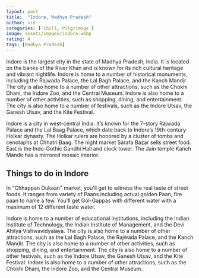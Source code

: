 ```yaml
---
layout: post
title:  "Indore, Madhya Pradesh"
author: sid
categories: [ Chill, Pilgrimage ]
image: assets/images/indore.webp
rating: 4
tags: [Madhya Pradesh]
---
```

Indore is the largest city in the state of Madhya Pradesh, India. It is located on the banks of the River Khan and is known for its rich cultural heritage and vibrant nightlife. Indore is home to a number of historical monuments, including the Rajwada Palace, the Lal Bagh Palace, and the Kanch Mandir. The city is also home to a number of other attractions, such as the Chokhi Dhani, the Indore Zoo, and the Central Museum. Indore is also home to a number of other activities, such as shopping, dining, and entertainment. The city is also home to a number of festivals, such as the Indore Utsav, the Ganesh Utsav, and the Kite Festival.

Indore is a city in west-central India. It’s known for the 7-story Rajwada Palace and the Lal Baag Palace, which date back to Indore’s 19th-century Holkar dynasty. The Holkar rulers are honored by a cluster of tombs and cenotaphs at Chhatri Baag. The night market Sarafa Bazar sells street food. East is the Indo-Gothic Gandhi Hall and clock tower. The Jain temple Kanch Mandir has a mirrored mosaic interior.

<h2>Things to do in Indore</h2>

In "Chhappan Dukaan" market, you'll get to witness the real taste of street foods. It ranges from variety of Paans including actual golden Paan, fire paan to name a few. You'll get Gol-Gappas with different water with a maximum of 12 different taste water.

Indore is home to a number of educational institutions, including the Indian Institute of Technology, the Indian Institute of Management, and the Devi Ahilya Vishwavidyalaya. The city is also home to a number of other attractions, such as the Lal Bagh Palace, the Rajwada Palace, and the Kanch Mandir. The city is also home to a number of other activities, such as shopping, dining, and entertainment. The city is also home to a number of other festivals, such as the Indore Utsav, the Ganesh Utsav, and the Kite Festival. Indore is also home to a number of other attractions, such as the Chokhi Dhani, the Indore Zoo, and the Central Museum.


<div class="pa-carousel-widget" style="width:100%; height:480px; display:none;"
  data-link="https://traveltriangle.com/blog/things-to-do-in-indore/"
  data-title="Indore, Madhya Pradesh"
  data-description="Chill, Pilgrimage, Street Food"
  data-delay="3">
<object data="https://lh3.googleusercontent.com/RM5w8hGgHGI-n6s_XEECSdGWx8W61looL7SAAYFoj3lgYKUmuySn-jCCcnT2-iG3aP_bvpcH8XM6k-lB_rlASOXJYYnbDeBuNhPWWHgm_3JdiXWWRgGgmc50LSfUmQIDxM13UrCG_n4=w960-rw-h720"></object>
  <object data="https://lh3.googleusercontent.com/_gNKFuoOCfQ7PLazEbp1rk_BLtsXX0nCMi3nYs6H3jGxkaPoZfcHoMNMVE0CU8lPQj0bYWx1IcGJadE5wQmZR7daFggZitNhcB_r2EfEOat4iAEjP1_rJ6vqdWmnWcO8dWNi95ajAu0=w960-rw-h720"></object>
  <object data="https://lh3.googleusercontent.com/EUYejIIBmrlZtn2olc8l3M_XUo3mJBNyE9-aCnPmAFIfdI5Jm_pV_X7muNeSEwaxOZ1KJxbnTouL8yPLaua45OhP7rcgT2Ep7MULj2O4YKCFrpn4U-uWKwNrC2t1sXwSUlzjM3U9dEo=w960-rw-h720"></object>
  <object data="https://lh3.googleusercontent.com/mDnp_LUUUfmEQQP2eGORpdKLljM_YR13f8RzdRAMo40FbakQK8BcILoasfw_mwHkysk7GdR2X3eVx6apwQpc447FJWmXLsZH8ic1qMqmQQ7F-Yq8enh3ECK-qx-W5It1Z7x1dDv8C-0=w960-rw-h720"></object>
  <object data="https://lh3.googleusercontent.com/WXqCxL-Z2mn1tQOGq8zlehKdtti4-6iojogjZgupik9Mzgr5jaGroYwYryl7QR5uocvyUYFe9Yg3xKIyxBpWbDGH1ousul93gsAAfBlXRaXfjNg7AZxNmrr8Pu5yxLojIUT1AEu70I8=w960-rw-h720"></object>
  <object data="https://lh3.googleusercontent.com/O2V2psEz9jdkVHDL7p6RhM1lH_tIBm8TZVMd2egqxEkh901sC3K8HUoRdRNt5fPrJxHO1rqr_VfbnK9vrzYTPc-e6yPniKI9nA7_Zfk6hEXrbYmkJyAfuba_XHAKTcwd7xjzDAX2X_A=w960-rw-h720"></object>
  <object data="https://lh3.googleusercontent.com/oatfYx1pLDnfGgPHydFxjabkbfugK1TGLqb2o8WEB5HNCnIPdS1oT_DEYWHz-4fWXuDmQxoFI4WqnHAwmwN8AEqWWDggXeD3Z9YgdW1dDPySGi9QckRqJSz25_rFdk377lTONksIlx4=w960-rw-h720"></object>
  <object data="https://lh3.googleusercontent.com/tSsELYb-zKFwQXRxstLHQ7vvdQd9ny_ONF2hi1fqmEdv23rKcjPWYVBwAZbmBvR1IQUL-D7_lGwFYAkZQu1GYmTOZL0Gb1u3Y0FcmyZuAKGlB8KewSISypO4y-F-N8Lip6PsXH0RLUw=w960-rw-h720"></object>
  <object data="https://lh3.googleusercontent.com/bN9HM73DxXPpFPEhYMiL8SrRL2A9HcX3sA5CWO4Y7gwKMX5Tzgh1qUBFlNB6JJ4974T3UPoMS8mM9QVHpa7vlcVvc4pa-ZChCfBhjli8rGCt_NE8ztIbYhSin8rG11Evvvw9qXbc8cc=w960-rw-h720"></object>
  <object data="https://lh3.googleusercontent.com/6LL5WV81FGWqPjkQ7kTDTFd2ezTLz1Pe0LEF3KQK_JqkYmiK7i75FuQzMn4DNCTFTEj760EwELXCGKDy_ZwpM1Je7aio7j25-A2akYCHI08-6xlqJtQQDwpivjuDYav-Km9OaJOiEZo=w960-rw-h720"></object>
  <object data="https://lh3.googleusercontent.com/47mrxLMtarcGwLCFxnsxl4vH-e7htv25G_XQipsUnBkGacjsUtBWuFfIkVRGg0tEGCtKtdu6rYaP0RJOlSQ0LJc6Dhiqm6K14h1J4yruwSps4WfvC0xY-WzRjDVTdVwnut2wwyJzrO0=w960-rw-h720"></object>
  <object data="https://lh3.googleusercontent.com/PovtfCUY3cnNiTPTI5-Y4FRgs9HxK2oPcfG2jy4FbzXNIdwIzk1pKpinoI2FvhI5Z8vEvmp1ufSLA8-Ye9oVY-Kmpdg8DYnCU0jxJhBVi3VePyP3JYCHCAAfXAkmogbzHUJ3wfL23aY=w960-rw-h720"></object>
</div>

